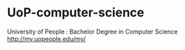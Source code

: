 # UoP-computer-science
University of People : Bachelor Degree in Computer Science http://my.uopeople.edu/my/
